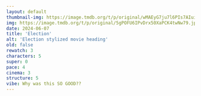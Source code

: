 ```yaml
---
layout: default
thumbnail-img: https://image.tmdb.org/t/p/original/wMAEyG7ju7l6PIs7AIui5p3Ea0w.png
img: https://image.tmdb.org/t/p/original/5gPOFU6IPvDrx50XaPCK4twNw79.jpg
date: 2024-06-07
title: 'Election'
alt: 'Election stylized movie heading'
old: false
rewatch: 3
characters: 5
super: 0
pace: 4
cinema: 3
structure: 5
vibe: Why was this SO GOOD??
---
```

